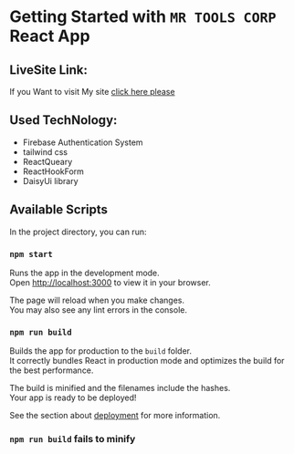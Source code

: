 # Getting Started with `MR TOOLS CORP` React App

## LiveSite Link:

If you Want to visit My site [click here please](https://mr-tools-corp.web.app/)

## Used TechNology:

- Firebase Authentication System
- tailwind css
- ReactQueary
- ReactHookForm
- DaisyUi library

## Available Scripts

In the project directory, you can run:

### `npm start`

Runs the app in the development mode.\
Open [http://localhost:3000](http://localhost:3000) to view it in your browser.

The page will reload when you make changes.\
You may also see any lint errors in the console.

### `npm run build`

Builds the app for production to the `build` folder.\
It correctly bundles React in production mode and optimizes the build for the best performance.

The build is minified and the filenames include the hashes.\
Your app is ready to be deployed!

See the section about [deployment](https://facebook.github.io/create-react-app/docs/deployment) for more information.

### `npm run build` fails to minify
